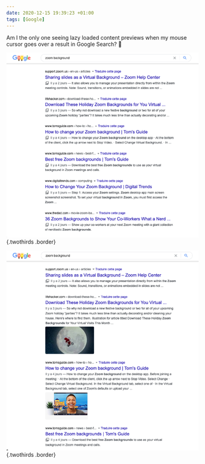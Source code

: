 ```yaml
---
date: 2020-12-15 19:39:23 +01:00
tags: [Google]
---
```


Am I the only one seeing lazy loaded content previews when my mouse cursor goes over a result in Google Search? 🤔

![](google-search-mouse-over-lazyload-preview-before.png "Google Search results when the page loads"){.twothirds .border}

![](google-search-mouse-over-lazyload-preview-after.png "Google Search results after overing two of them with my mouse cursor"){.twothirds .border}
